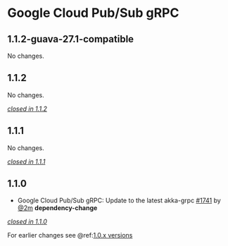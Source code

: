# Google Cloud Pub/Sub gRPC

## 1.1.2-guava-27.1-compatible

No changes.

## 1.1.2

No changes.

[*closed in 1.1.2*](https://github.com/akka/alpakka/issues?q=is%3Aclosed+milestone%3A1.1.2+label%3Ap%3Agoogle-cloud-pub-sub-grpc)


## 1.1.1

No changes.

[*closed in 1.1.1*](https://github.com/akka/alpakka/issues?q=is%3Aclosed+milestone%3A1.1.1+label%3Ap%3Agoogle-cloud-pub-sub-grpc)


## 1.1.0

- Google Cloud Pub/Sub gRPC: Update to the latest akka-grpc [#1741](https://github.com/akka/alpakka/issues/1741) by [@2m](https://github.com/2m) **dependency-change**

[*closed in 1.1.0*](https://github.com/akka/alpakka/issues?q=is%3Aclosed+milestone%3A1.1.0+label%3Ap%3Agoogle-cloud-pub-sub-grpc)

For earlier changes see @ref:[1.0.x versions](../1.0.x/google-cloud-pub-sub-grpc.md)
